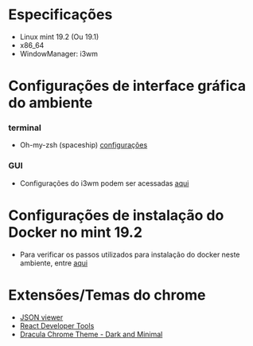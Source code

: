 # Especificações
- Linux mint 19.2 (Ou 19.1)
- x86_64
- WindowManager: i3wm

# Configurações de interface gráfica do ambiente
### terminal
- Oh-my-zsh (spaceship) [configurações](ambientes/ambientes/dev/personal_mint/zsh)
### GUI
- Configurações do i3wm podem ser acessadas [aqui](ambientes/ambientes/dev/personal_mint/i3_config)

# Configurações de instalação do Docker no mint 19.2
- Para verificar os passos utilizados para instalação do docker neste ambiente, entre [aqui](https://github.com/luanneves07/ambientes/tree/master/ambientes/docker/config)

# Extensões/Temas do chrome
- [JSON viewer](https://chrome.google.com/webstore/detail/json-viewer/gbmdgpbipfallnflgajpaliibnhdgobh?hl=pt-BR)
- [React Developer Tools](https://chrome.google.com/webstore/detail/react-developer-tools/fmkadmapgofadopljbjfkapdkoienihi?hl=pt-BR)
- [Dracula Chrome Theme - Dark and Minimal](https://chrome.google.com/webstore/detail/dracula-chrome-theme-dark/gfapcejdoghpoidkfodoiiffaaibpaem?hl=pt-BR)